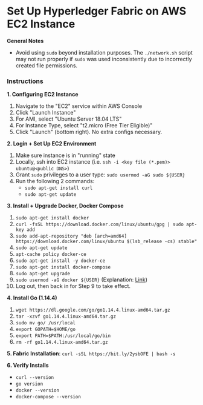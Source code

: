 # Set Up Hyperledger Fabric on AWS EC2 Instance

**General Notes**
* Avoid using `sudo` beyond installation purposes. The `./network.sh` script may not run properly if `sudo` was used inconsistently due to incorrectly created file permissions.

### Instructions
**1. Configuring EC2 Instance**
1. Navigate to the "EC2" service within AWS Console
2. Click "Launch Instance"
3. For AMI, select "Ubuntu Server 18.04 LTS"
4. For Instance Type, select "t2.micro (Free Tier Eligible)"
5. Click "Launch" (bottom right). No extra configs necessary.

**2. Login + Set Up EC2 Environment**
1. Make sure instance is in "running" state
2. Locally, ssh into EC2 instance (i.e. `ssh -i <key file (*.pem)> ubuntu@<public DNS>`)
3. Grant `sudo` privileges to a user type: `sudo usermod -aG sudo ${USER}`
4. Run the following 2 commands:
    * `sudo apt-get install curl`
    * `sudo apt-get update`

**3. Install + Upgrade Docker, Docker Compose**
1. `sudo apt-get install docker`
2. `curl -fsSL https://download.docker.com/linux/ubuntu/gpg | sudo apt-key add`
3. `sudo add-apt-repository "deb [arch=amd64] https://download.docker.com/linux/ubuntu $(lsb_release -cs) stable"`
4. `sudo apt-get update`
5. `apt-cache policy docker-ce`
6. `sudo apt-get install -y docker-ce`
7. `sudo apt-get install docker-compose`
8. `sudo apt-get upgrade`
9. `sudo usermod -aG docker ${USER}` (Explanation: [Link](https://www.digitalocean.com/community/questions/how-to-fix-docker-got-permission-denied-while-trying-to-connect-to-the-docker-daemon-socket))
10. Log out, then back in for Step 9 to take effect.

**4. Install Go (1.14.4)**
1. `wget https://dl.google.com/go/go1.14.4.linux-amd64.tar.gz`
2. `tar -xzvf go1.14.4.linux-amd64.tar.gz`
3. `sudo mv go/ /usr/local`
4. `export GOPATH=$HOME/go`
5. `export PATH=$PATH:/usr/local/go/bin`
6. `rm -rf go1.14.4.linux-amd64.tar.gz`

**5. Fabric Installation**: `curl -sSL https://bit.ly/2ysbOFE | bash -s`

**6. Verify Installs**
* `curl --version`
* `go version`
* `docker --version`
* `docker-compose --version`
